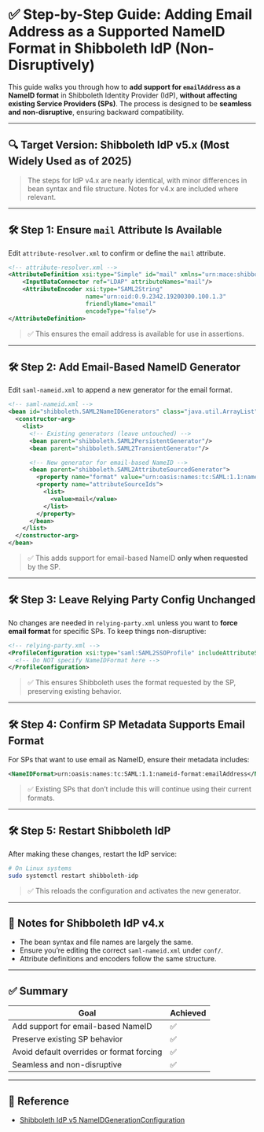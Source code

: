 # ✅ Step-by-Step Guide: Adding Email Address as a Supported NameID Format in Shibboleth IdP (Non-Disruptively)

This guide walks you through how to **add support for `emailAddress` as a NameID format** in Shibboleth Identity Provider (IdP), **without affecting existing Service Providers (SPs)**. The process is designed to be **seamless and non-disruptive**, ensuring backward compatibility.

---

## 🔍 Target Version: Shibboleth IdP v5.x (Most Widely Used as of 2025)

> The steps for IdP v4.x are nearly identical, with minor differences in bean syntax and file structure. Notes for v4.x are included where relevant.

---

## 🛠️ Step 1: Ensure `mail` Attribute Is Available

Edit `attribute-resolver.xml` to confirm or define the `mail` attribute.

```xml
<!-- attribute-resolver.xml -->
<AttributeDefinition xsi:type="Simple" id="mail" xmlns="urn:mace:shibboleth:2.0:resolver:ad">
    <InputDataConnector ref="LDAP" attributeNames="mail"/>
    <AttributeEncoder xsi:type="SAML2String"
                      name="urn:oid:0.9.2342.19200300.100.1.3"
                      friendlyName="email"
                      encodeType="false"/>
</AttributeDefinition>
```

> ✅ This ensures the email address is available for use in assertions.

---

## 🛠️ Step 2: Add Email-Based NameID Generator

Edit `saml-nameid.xml` to append a new generator for the email format.

```xml
<!-- saml-nameid.xml -->
<bean id="shibboleth.SAML2NameIDGenerators" class="java.util.ArrayList">
  <constructor-arg>
    <list>
      <!-- Existing generators (leave untouched) -->
      <bean parent="shibboleth.SAML2PersistentGenerator"/>
      <bean parent="shibboleth.SAML2TransientGenerator"/>

      <!-- New generator for email-based NameID -->
      <bean parent="shibboleth.SAML2AttributeSourcedGenerator">
        <property name="format" value="urn:oasis:names:tc:SAML:1.1:nameid-format:emailAddress"/>
        <property name="attributeSourceIds">
          <list>
            <value>mail</value>
          </list>
        </property>
      </bean>
    </list>
  </constructor-arg>
</bean>
```

> ✅ This adds support for email-based NameID **only when requested** by the SP.

---

## 🛠️ Step 3: Leave Relying Party Config Unchanged

No changes are needed in `relying-party.xml` unless you want to **force email format** for specific SPs. To keep things non-disruptive:

```xml
<!-- relying-party.xml -->
<ProfileConfiguration xsi:type="saml:SAML2SSOProfile" includeAttributeStatement="true">
  <!-- Do NOT specify NameIDFormat here -->
</ProfileConfiguration>
```

> ✅ This ensures Shibboleth uses the format requested by the SP, preserving existing behavior.

---

## 🛠️ Step 4: Confirm SP Metadata Supports Email Format

For SPs that want to use email as NameID, ensure their metadata includes:

```xml
<NameIDFormat>urn:oasis:names:tc:SAML:1.1:nameid-format:emailAddress</NameIDFormat>
```

> ✅ Existing SPs that don’t include this will continue using their current formats.

---

## 🛠️ Step 5: Restart Shibboleth IdP

After making these changes, restart the IdP service:

```bash
# On Linux systems
sudo systemctl restart shibboleth-idp
```

> ✅ This reloads the configuration and activates the new generator.

---

## 📘 Notes for Shibboleth IdP v4.x

- The bean syntax and file names are largely the same.
- Ensure you’re editing the correct `saml-nameid.xml` under `conf/`.
- Attribute definitions and encoders follow the same structure.

---

## ✅ Summary

| Goal | Achieved |
|------|----------|
| Add support for email-based NameID | ✅ |
| Preserve existing SP behavior | ✅ |
| Avoid default overrides or format forcing | ✅ |
| Seamless and non-disruptive | ✅ |

---

## 🔗 Reference

- [Shibboleth IdP v5 NameIDGenerationConfiguration](https://shibboleth.atlassian.net/wiki/spaces/IDP5/pages/3199507810/NameIDGenerationConfiguration)
